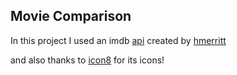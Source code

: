 ## Movie Comparison

In this project I used an imdb [api](https://rapidapi.com/hmerritt/api/imdb-internet-movie-database-unofficial) created by [hmerritt](https://rapidapi.com/user/hmerritt)

and also thanks to [icon8](https://icons8.com) for its icons!